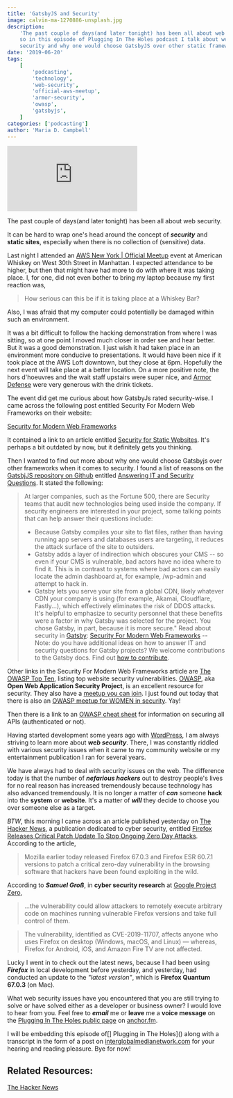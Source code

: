 ```yaml
---
title: 'GatsbyJS and Security'
image: calvin-ma-1270886-unsplash.jpg
description:
    'The past couple of days(and later tonight) has been all about web security,
    so in this episode of Plugging In The Holes podcast I talk about web
    security and why one would choose GatsbyJS over other static frameworks.'
date: '2019-06-20'
tags:
    [
        'podcasting',
        'technology',
        'web-security',
        'official-aws-meetup',
        'armor-security',
        'owasp',
        'gatsbyjs',
    ]
categories: ['podcasting']
author: 'Maria D. Campbell'
---
```


<iframe 
src="https://anchor.fm/maria-campbell/embed/episodes/GatsbyJS-and-Security-e4d5ms" 
frameborder="0" 
scrolling="no"
title="GatsbyJS and Security"
></iframe>

The past couple of days(and later tonight) has been all about web security.

It can be hard to wrap one's head around the concept of **_security_** and
**static sites**, especially when there is no collection of (sensitive) data.

Last night I attended an
[AWS New York | Official Meetup](https://www.meetup.com/AWS-NYC/) event at
American Whiskey on West 30th Street in Manhattan. I expected attendance to be
higher, but then that might have had more to do with where it was taking place.
I, for one, did not even bother to bring my laptop because my first reaction
was,

> How serious can this be if it is taking place at a Whiskey Bar?

Also, I was afraid that my computer could potentially be damaged within such an
environment.

It was a bit difficult to follow the hacking demonstration from where I was
sitting, so at one point I moved much closer in order see and hear better. But
it was a good demonstration. I just wish it had taken place in an environment
more conducive to presentations. It would have been nice if it took place at the
AWS Loft downtown, but they close at 6pm. Hopefully the next event will take
place at a better location. On a more positive note, the hors d'hoeuvres and the
wait staff upstairs were super nice, and [Armor Defense](https://www.armor.com/)
were very generous with the drink tickets.

The event did get me curious about how GatsbyJs rated security-wise. I came
across the following post entitled Security For Modern Web Frameworks on their
website:

[Security for Modern Web Frameworks](https://www.gatsbyjs.org/blog/2019-04-06-security-for-modern-web-frameworks/)

It contained a link to an article entitled
[Security for Static Websites](https://blog.sqreen.com/static-websites-security/).
It's perhaps a bit outdated by now, but it definitely gets you thinking.

Then I wanted to find out more about why one would choose Gatsbyjs over other
frameworks when it comes to security. I found a list of reasons on the
[GatsbjJS repository on Github](https://github.com/gatsbyjs/gatsby) entitled
[Answering IT and Security Questions](https://github.com/gatsbyjs/gatsby/blob/master/docs/docs/answering-it-security.md).
It stated the following:

> At larger companies, such as the Fortune 500, there are Security teams that
> audit new technologies being used inside the company. If security engineers
> are interested in your project, some talking points that can help answer their
> questions include:
>
> -   Because Gatsby compiles your site to flat files, rather than having
>     running app servers and databases users are targeting, it reduces the
>     attack surface of the site to outsiders.
> -   Gatsby adds a layer of indirection which obscures your CMS -- so even if
>     your CMS is vulnerable, bad actors have no idea where to find it. This is
>     in contrast to systems where bad actors can easily locate the admin
>     dashboard at, for example, /wp-admin and attempt to hack in.
> -   Gatsby lets you serve your site from a global CDN, likely whatever CDN
>     your company is using (for example, Akamai, Cloudflare, Fastly...), which
>     effectively eliminates the risk of DDOS attacks. It's helpful to emphasize
>     to security personnel that these benefits were a factor in why Gatsby was
>     selected for the project. You chose Gatsby, in part, because it
>     is more secure." Read about security in
>     [Gatsby](https://www.gatsbyjs.org/): [Security For Modern Web Frameworks](https://www.gatsbyjs.org/blog/2019-04-06-security-for-modern-web-frameworks/#reach-skip-nav)
>     -- Note: do you have additional ideas on how to answer IT and security
>     questions for Gatsby projects? We welcome contributions to the Gatsby
>     docs. Find
>     out [how to contribute](https://www.gatsbyjs.org/contributing/how-to-contribute/).

Other links in the Security For Modern Web Frameworks article are
[The OWASP Top Ten](https://www.owasp.org/index.php/Category:OWASP_Top_Ten_Project),
listing top website security vulnerabilities.
[OWASP](https://www.owasp.org/index.php/Main_Page), aka **Open Web Application
Security Project**, is an excellent resource for security. They also have a
[meetup you can join](https://www.meetup.com/owaspnyc/). I just found out today
that there is also an
[OWASP meetup for WOMEN in security](https://www.meetup.com/womeninappsec/).
Yay!

Then there is a link to an
[OWASP cheat sheet](https://github.com/OWASP/CheatSheetSeries/blob/master/cheatsheets/REST_Security_Cheat_Sheet.md)
for information on securing all APIs (authenticated or not).

Having started development some years ago with
[WordPress](https://wordpress.org/download/), I am always striving to learn more
about **_web security_**. There, I was constantly riddled with various security
issues when it came to my community website or my entertainment publication I
ran for several years.

We have always had to deal with security issues on the web. The difference today
is that the number of **_nefarious hackers_** out to destroy people's lives for
no real reason has increased tremendously because technology has also advanced
tremendously. It is no longer a matter of **_can_** someone **hack** into the
**system** or **website**. It's a matter of **_will_** they decide to choose you
over someone else as a target.

_BTW_, this morning I came across an article published yesterday on
[The Hacker News](https://thehackernews.com/), a publication dedicated to cyber
security, entitled
[Firefox Releases Critical Patch Update To Stop Ongoing Zero Day Attacks](https://thehackernews.com/2019/06/mozilla-firefox-patch-update.html).
According to the article,

> Mozilla earlier today released Firefox 67.0.3 and Firefox ESR 60.7.1 versions
> to patch a critical zero-day vulnerability in the browsing software that
> hackers have been found exploiting in the wild.

According to **_Samuel Groß_**, in **cyber security research** at
[Google Project Zero](https://googleprojectzero.blogspot.com/),

> ...the vulnerability could allow attackers to remotely execute arbitrary code
> on machines running vulnerable Firefox versions and take full control of them.

> The vulnerability, identified as CVE-2019-11707, affects anyone who uses
> Firefox on desktop (Windows, macOS, and Linux) — whereas, Firefox for Android,
> iOS, and Amazon Fire TV are not affected.

Lucky I went in to check out the latest news, because I had been using
**_Firefox_** in local development before yesterday, and yesterday, had
conducted an update to the _"latest version"_, which is **Firefox Quantum
67.0.3** (on Mac).

What web security issues have you encountered that you are still trying to solve
or have solved either as a developer or business owner? I would love to hear
from you. Feel free to **_email_** me or **leave** me a **voice message** on the
[Plugging In The Holes public page](https://anchor.fm/maria-campbell) on
[anchor.fm](https://anchor.fm/).

I will be embedding this episode of[] Plugging in The Holes]() along with a
transcript in the form of a post on
[interglobalmedianetwork.com](https://www.interglobalmedianetwork.com) for your
hearing and reading pleasure. Bye for now!

## Related Resources:

[The Hacker News](https://thehackernews.com/)
